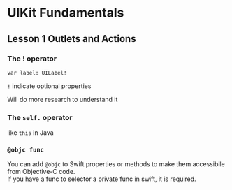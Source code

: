 # UIKit Fundamentals

## Lesson 1 Outlets and Actions

### The ! operator

    var label: UILabel!

`!` indicate optional properties

Will do more research to understand it



### The `self.` operator
like `this` in Java


### `@objc func`
You can add `@objc` to Swift properties or methods to make them accessibile from Objective-C code.  
If you have a func to selector a private func in swift, it is required.


